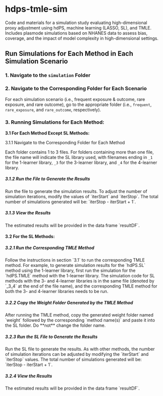 # hdps-tmle-sim
Code and materials for a simulation study evaluating high-dimensional proxy adjustment using hdPS, machine learning (LASSO, SL), and TMLE. Includes plasmode simulations based on NHANES data to assess bias, coverage, and the impact of model complexity in high-dimensional settings.

## Run Simulations for Each Method in Each Simulation Scenario

### 1. Navigate to the `simulation` Folder

### 2. Navigate to the Corresponding Folder for Each Scenario
For each simulation scenario (i.e., frequent exposure & outcome, rare exposure, and rare outcome), go to the appropriate folder (i.e., `frequent`, `rare_exposure`, and `rare_outcome`, respectively).

### 3. Running Simulations for Each Method:

**3.1 For Each Method Except SL Methods:**

3.1.1 Navigate to the Corresponding Folder for Each Method

Each folder contains 1 to 3 files. For folders containing more than one file, the file name will indicate the SL library used, with filenames ending in `_1` for the 1-learner library, `_3` for the 3-learner library, and `_4` for the 4-learner library.

<h5>3.1.2 Run the File to Generate the Results</h5>
Run the file to generate the simulation results. To adjust the number of simulation iterations, modify the values of `iterStart` and `iterStop`. The total number of simulations generated will be: `iterStop - iterStart + 1`.

<h5>3.1.3 View the Results</h5>
The estimated results will be provided in the data frame `resultDF`.

<h4>3.2 For the SL Methods:</h4>

<h5>3.2.1 Run the Corresponding TMLE Method</h5>
Follow the instructions in section `3.1` to run the corresponding TMLE method. For example, to generate simulation results for the `hdPS.SL` method using the 1-learner library, first run the simulation for the `hdPS.TMLE` method with the 1-learner library. The simulation code for SL methods with the 3- and 4-learner libraries is in the same file (denoted by `_3_4` at the end of the file name), and the corresponding TMLE method for both the 3- and 4-learner libraries needs to be run.

<h5>3.2.2 Copy the Weight Folder Generated by the TMLE Method</h5>
After running the TMLE method, copy the generated weight folder named `weight` followed by the corresponding `method name(s)` and paste it into the SL folder. Do **not** change the folder name.


<h5>3.2.3 Run the SL File to Generate the Results</h5>
Run the SL file to generate the results. As with other methods, the number of simulation iterations can be adjusted by modifying the `iterStart` and `iterStop` values. The total number of simulations generated will be: `iterStop - iterStart + 1`.


<h5>3.2.4 View the Results</h5>
The estimated results will be provided in the data frame `resultDF`.

